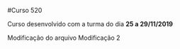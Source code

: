 #Curso 520

Curso desenvolvido com a turma do dia **25 a 29/11/2019**

Modificação do arquivo
Modificação 2
